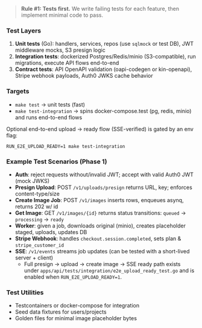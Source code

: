 > **Rule #1: Tests first.** We write failing tests for each feature, then implement minimal code to pass.

### Test Layers
1. **Unit tests** (Go): handlers, services, repos (use `sqlmock` or test DB), JWT middleware mocks, S3 presign logic
2. **Integration tests**: dockerized Postgres/Redis/minio (S3-compatible), run migrations, execute API flows end-to-end
3. **Contract tests**: API OpenAPI validation (oapi-codegen or kin-openapi), Stripe webhook payloads, Auth0 JWKS cache behavior

### Targets
- `make test` → unit tests (fast)
- `make test-integration` → spins docker-compose.test (pg, redis, minio) and runs end-to-end flows

Optional end-to-end upload → ready flow (SSE-verified) is gated by an env flag:

```
RUN_E2E_UPLOAD_READY=1 make test-integration
```

### Example Test Scenarios (Phase 1)
- **Auth**: reject requests without/invalid JWT; accept with valid Auth0 JWT (mock JWKS)
- **Presign Upload**: POST `/v1/uploads/presign` returns URL, key; enforces content-type/size
- **Create Image Job**: POST `/v1/images` inserts rows, enqueues asynq, returns 202 w/ id
- **Get Image**: GET `/v1/images/{id}` returns status transitions: `queued` → `processing` → `ready`
- **Worker**: given a job, downloads original (minio), creates placeholder staged, uploads, updates DB
- **Stripe Webhook**: handles `checkout.session.completed`, sets plan & `stripe_customer_id`
- **SSE**: `/v1/events` streams job updates (can be tested with a short-lived server + client)
  - Full presign → upload → create image → SSE ready path exists under `apps/api/tests/integration/e2e_upload_ready_test.go` and is enabled when `RUN_E2E_UPLOAD_READY=1`.

### Test Utilities
- Testcontainers or docker-compose for integration
- Seed data fixtures for users/projects
- Golden files for minimal image placeholder bytes
